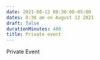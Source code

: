 ```yaml
---
date: 2021-08-12 08:30:00-05:00
dates: 8:30 am on August 12 2021
draft: false
durationMinutes: 480
title: Private event
---
```


Private Event